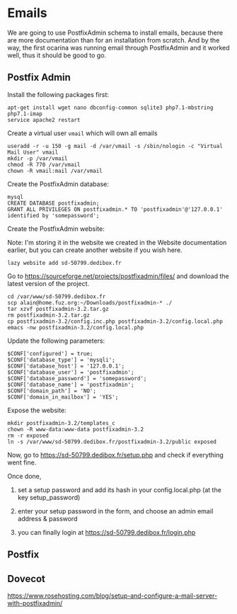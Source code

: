 # Emails

We are going to use PostfixAdmin schema to install emails, because there are more
documentation than for an installation from scratch. And by the way, the first
ocarina was running email through PostfixAdmin and it worked well, thus it should
be good to go.

## Postfix Admin

Install the following packages first:

```
apt-get install wget nano dbconfig-common sqlite3 php7.1-mbstring php7.1-imap
service apache2 restart
```

Create a virtual user `vmail` which will own all emails


```
useradd -r -u 150 -g mail -d /var/vmail -s /sbin/nologin -c "Virtual Mail User" vmail
mkdir -p /var/vmail
chmod -R 770 /var/vmail
chown -R vmail:mail /var/vmail
```

Create the PostfixAdmin database:

```
mysql
CREATE DATABASE postfixadmin;
GRANT ALL PRIVILEGES ON postfixadmin.* TO 'postfixadmin'@'127.0.0.1' identified by 'somepassword';
```

Create the PostfixAdmin website:

Note: I'm storing it in the website we created in the Website documentation 
earlier, but you can create another website if you wish here.

```
lazy website add sd-50799.dedibox.fr
```

Go to https://sourceforge.net/projects/postfixadmin/files/ and download the
latest version of the project.

```
cd /var/www/sd-50799.dedibox.fr
scp alain@home.fuz.org:~/Downloads/postfixadmin-* ./
tar xzvf postfixadmin-3.2.tar.gz
rm postfixadmin-3.2.tar.gz
cp postfixadmin-3.2/config.inc.php postfixadmin-3.2/config.local.php
emacs -nw postfixadmin-3.2/config.local.php
```

Update the following parameters:

```
$CONF['configured'] = true;
$CONF['database_type'] = 'mysqli';
$CONF['database_host'] = '127.0.0.1';
$CONF['database_user'] = 'postfixadmin';
$CONF['database_password'] = 'somepassword';
$CONF['database_name'] = 'postfixadmin';
$CONF['domain_path'] = 'NO';
$CONF['domain_in_mailbox'] = 'YES';
```

Expose the website:

```
mkdir postfixadmin-3.2/templates_c
chown -R www-data:www-data postfixadmin-3.2
rm -r exposed
ln -s /var/www/sd-50799.dedibox.fr/postfixadmin-3.2/public exposed
```

Now, go to https://sd-50799.dedibox.fr/setup.php and check if everything went fine.

Once done, 

1) set a setup password and add its hash in your config.local.php (at the key setup_password)

2) enter your setup password in the form, and choose an admin email address & password

3) you can finally login at https://sd-50799.dedibox.fr/login.php

## Postfix


## Dovecot




https://www.rosehosting.com/blog/setup-and-configure-a-mail-server-with-postfixadmin/


